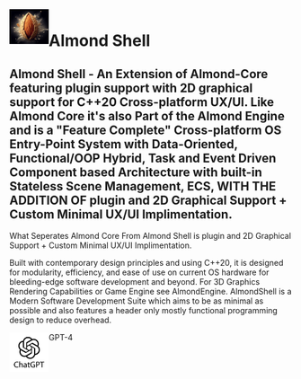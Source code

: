 
<img align="left" src="images/567.jpg" width="70px"/>

# Almond Shell

## Almond Shell - An Extension of Almond-Core featuring plugin support with 2D graphical support for C++20 Cross-platform UX/UI. Like Almond Core it's also Part of the Almond Engine and is a "Feature Complete" Cross-platform OS Entry-Point System with Data-Oriented, Functional/OOP Hybrid, Task and Event Driven Component based Architecture with built-in Stateless Scene Management, ECS, WITH THE ADDITION OF plugin and 2D Graphical Support + Custom Minimal UX/UI Implimentation.

What Seperates Almond Core From Almond Shell is plugin and 2D Graphical Support + Custom Minimal UX/UI Implimentation.

Built with contemporary design principles and using C++20, it is designed for modularity, efficiency, and ease of use on current OS hardware for bleeding-edge software development and beyond. For 3D Graphics Rendering Capabilities or Game Engine see AlmondEngine. AlmondShell is a Modern Software Development Suite which aims to be as minimal as possible and also features a header only mostly functional programming design to reduce overhead.

<img align="left" src="images/gpt.jpg" width="70px"/>GPT-4

